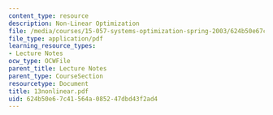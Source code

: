```yaml
---
content_type: resource
description: Non-Linear Optimization
file: /media/courses/15-057-systems-optimization-spring-2003/624b50e67c41564a085247dbd43f2ad4_13nonlinear.pdf
file_type: application/pdf
learning_resource_types:
- Lecture Notes
ocw_type: OCWFile
parent_title: Lecture Notes
parent_type: CourseSection
resourcetype: Document
title: 13nonlinear.pdf
uid: 624b50e6-7c41-564a-0852-47dbd43f2ad4
---
```


